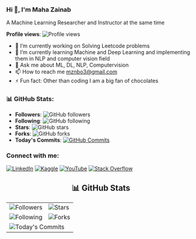 ### Hi 👋, I'm Maha Zainab

A Machine Learning Researcher and Instructor at the same time

**Profile views**: ![Profile views](https://komarev.com/ghpvc/?username=MahaZainab&style=flat-square)

- 🌱 I’m currently working on Solving Leetcode problems
- 🌱 I’m currently learning Machine and Deep Learning and implementing them in NLP and computer vision field
- 💬 Ask me about ML, DL, NLP, Computervision
- 📫 How to reach me [mznbo3@gmail.com](mailto:mznbo3@gmail.com)
- ⚡ Fun fact: Other than coding I am a big fan of chocolates

### 📊 GitHub Stats:

- **Followers**: ![GitHub followers](https://img.shields.io/github/followers/MahaZainab?style=social)
- **Following**: ![GitHub following](https://img.shields.io/github/following/MahaZainab?style=social)
- **Stars**: ![GitHub stars](https://img.shields.io/github/stars/MahaZainab?style=social)
- **Forks**: ![GitHub forks](https://img.shields.io/github/forks/MahaZainab?style=social)
- **Today's Commits**: [![GitHub Commits](https://badges.pufler.dev/commits/day/MahaZainab)](https://github.com/MahaZainab)

### Connect with me:

[![LinkedIn](https://img.shields.io/badge/-LinkedIn-blue?style=flat-square&logo=LinkedIn&logoColor=white)](https://www.linkedin.com/in/your-linkedin)
[![Kaggle](https://img.shields.io/badge/-Kaggle-blue?style=flat-square&logo=Kaggle&logoColor=white)](https://www.kaggle.com/your-kaggle)
[![YouTube](https://img.shields.io/badge/-YouTube-red?style=flat-square&logo=YouTube&logoColor=white)](https://www.youtube.com/your-youtube)
[![Stack Overflow](https://img.shields.io/badge/-Stack%20Overflow-orange?style=flat-square&logo=StackOverflow&logoColor=white)](https://stackoverflow.com/users/your-stackoverflow)

<div align="center">
  <h2>📊 GitHub Stats</h2>

  <table>
    <tr>
      <td><img src="https://img.shields.io/github/followers/MahaZainab?style=for-the-badge" alt="Followers"></td>
      <td><img src="https://img.shields.io/github/stars/MahaZainab?style=for-the-badge" alt="Stars"></td>
    </tr>
    <tr>
      <td><img src="https://img.shields.io/github/following/MahaZainab?style=for-the-badge" alt="Following"></td>
      <td><img src="https://img.shields.io/github/forks/MahaZainab?style=for-the-badge" alt="Forks"></td>
    </tr>
    <tr>
      <td colspan="2"><img src="https://badges.pufler.dev/commits/day/MahaZainab?style=for-the-badge" alt="Today's Commits"></td>
    </tr>
  </table>
</div>
